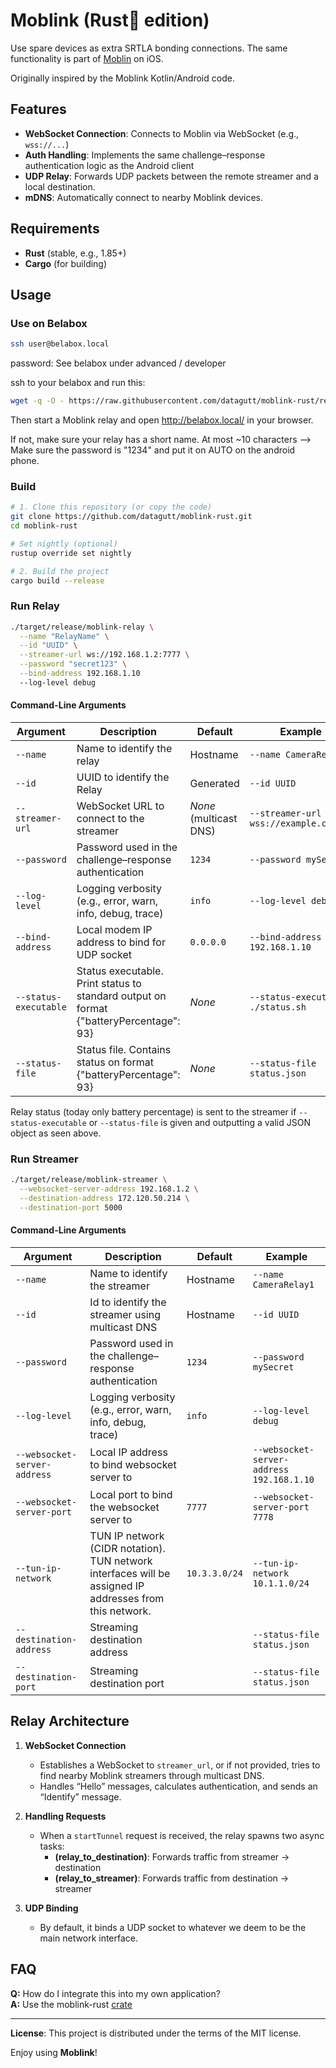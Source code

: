 # Moblink (Rust🦀 edition)

Use spare devices as extra SRTLA bonding connections. The same functionality is part of [Moblin](https://github.com/eerimoq/moblin) on iOS.

Originally inspired by the Moblink Kotlin/Android code.

## Features

- **WebSocket Connection**: Connects to Moblin via WebSocket (e.g., `wss://...`)  
- **Auth Handling**: Implements the same challenge–response authentication logic as the Android client  
- **UDP Relay**: Forwards UDP packets between the remote streamer and a local destination.  
- **mDNS**: Automatically connect to nearby Moblink devices.

## Requirements

- **Rust** (stable, e.g., 1.85+)
- **Cargo** (for building)

## Usage

### Use on Belabox

```bash
ssh user@belabox.local
```

password: See belabox under advanced / developer

ssh to your belabox and run this:

```bash
wget -q -O - https://raw.githubusercontent.com/datagutt/moblink-rust/refs/heads/main/install/belabox/install.sh | sudo sh
```

Then start a Moblink relay and open <http://belabox.local/> in your browser.

If not, make sure your relay has a short name. At most ~10 characters
 --> Make sure the password is "1234"  and put it on AUTO on the android phone.

### Build

```bash
# 1. Clone this repository (or copy the code)
git clone https://github.com/datagutt/moblink-rust.git
cd moblink-rust

# Set nightly (optional)
rustup override set nightly

# 2. Build the project
cargo build --release
```

### Run Relay

```bash
./target/release/moblink-relay \
  --name "RelayName" \
  --id "UUID" \
  --streamer-url ws://192.168.1.2:7777 \
  --password "secret123" \
  --bind-address 192.168.1.10
  --log-level debug
```

#### Command-Line Arguments

| Argument         | Description                                                                  | Default       | Example                                     |
|------------------|------------------------------------------------------------------------------|---------------|---------------------------------------------|
| `--name`         | Name to identify the relay                                                   | Hostname      | `--name CameraRelay1`                       |
| `--id`           | UUID to identify the Relay                                                   | Generated     | `--id UUID`                                 |
| `--streamer-url` | WebSocket URL to connect to the streamer                                     | _None_ (multicast DNS) | `--streamer-url wss://example.com/ws` |
| `--password`     | Password used in the challenge–response authentication                       | `1234`        | `--password mySecret`                       |
| `--log-level`    | Logging verbosity (e.g., error, warn, info, debug, trace)                    | `info`        | `--log-level debug`                         |
| `--bind-address` | Local modem IP address to bind for UDP socket                                | `0.0.0.0`     | `--bind-address 192.168.1.10`               |
| `--status-executable` | Status executable. Print status to standard output on format {"batteryPercentage": 93} | _None_ | `--status-executable ./status.sh`   |
| `--status-file` | Status file. Contains status on format {"batteryPercentage": 93}              | _None_        | `--status-file status.json`                 |

Relay status (today only battery percentage) is sent to the streamer if `--status-executable` or `--status-file` is given and outputting a valid JSON object as seen above.

### Run Streamer

```bash
./target/release/moblink-streamer \
  --websocket-server-address 192.168.1.2 \
  --destination-address 172.120.50.214 \
  --destination-port 5000
```

#### Command-Line Arguments

| Argument         | Description                                                                  | Default       | Example                                     |
|------------------|------------------------------------------------------------------------------|---------------|---------------------------------------------|
| `--name`         | Name to identify the streamer                                                | Hostname      | `--name CameraRelay1`                       |
| `--id`           | Id to identify the streamer using multicast DNS                              | Hostname      | `--id UUID`                                 |
| `--password`     | Password used in the challenge–response authentication                       | `1234`        | `--password mySecret`                       |
| `--log-level`    | Logging verbosity (e.g., error, warn, info, debug, trace)                    | `info`        | `--log-level debug`                         |
| `--websocket-server-address` | Local IP address to bind websocket server to                     |               | `--websocket-server-address 192.168.1.10`   |
| `--websocket-server-port` | Local port to bind the websocket server to                          | `7777`        | `--websocket-server-port 7778`              |
| `--tun-ip-network` | TUN IP network (CIDR notation). TUN network interfaces will be assigned IP addresses from this network. | `10.3.3.0/24` | `--tun-ip-network 10.1.1.0/24` |
| `--destination-address` | Streaming destination address                                         |               | `--status-file status.json`                 |
| `--destination-port` | Streaming destination port                                               |               | `--status-file status.json`                 |

## Relay Architecture

1. **WebSocket Connection**  
   - Establishes a WebSocket to `streamer_url`, or if not provided, tries to find nearby Moblink streamers through multicast DNS.
   - Handles “Hello” messages, calculates authentication, and sends an “Identify” message.

2. **Handling Requests**  
   - When a `startTunnel` request is received, the relay spawns two async tasks:  
     - **(relay_to_destination)**: Forwards traffic from streamer → destination  
     - **(relay_to_streamer)**: Forwards traffic from destination → streamer  

3. **UDP Binding**  
   - By default, it binds a UDP socket to whatever we deem to be the main network interface.

## FAQ

**Q:** How do I integrate this into my own application?  
**A:** Use the moblink-rust [crate](https://crates.io/crates/moblink-rust)

---

**License**: This project is distributed under the terms of the MIT license.

Enjoy using **Moblink**!
